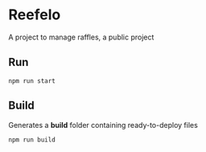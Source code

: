 # Reefelo

A project to manage raffles, a public project

## Run

`npm run start`

## Build

Generates a **build** folder containing ready-to-deploy files

`npm run build`
